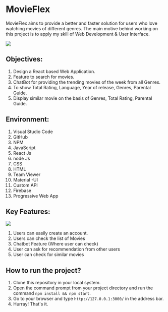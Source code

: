 # MovieFlex
MovieFlex aims to provide a better and faster solution for users who love watching movies of different genres. The main motive behind working on this project is to apply my skill of Web Development &
User Interface.

 ![](https://i.ibb.co/nbf3NQd/Screenshot-from-2020-11-06-14-39-29.png)

## Objectives:

1. Design a React based Web Application.
2. Feature to search for movies.
3. ChatBot for providing the trending movies of the week from all Genres.
4. To show Total Rating, Language, Year of release, Genres, Parental Guide.
5. Display similar movie on the basis of Genres, Total Rating, Parental Guide.

## Environment:

1. Visual Studio Code
2. GitHub
3. NPM
4. JavaScript
5. React Js
6. node Js
7. CSS
8. HTML
9. Team Viewer
10. Material -UI
11. Custom API
12. Firebase
13. Progressive Web App

## Key Features:

 ![](https://i.ibb.co/xJYMRzD/Screenshot-from-2020-11-09-04-03-43.png)

1. Users can easily create an account.
2. Users can check the list of Movies
3. Chatbot Feature (Where user can check)
4. User can ask for recommendation from other users
5. User can check for similar movies

## How to run the project?

1. Clone this repository in your local system.
2. Open the command prompt from your project directory and run the command `npm install && npm start`.
3. Go to your browser and type `http://127.0.0.1:3000/` in the address bar.
4. Hurray! That's it.
